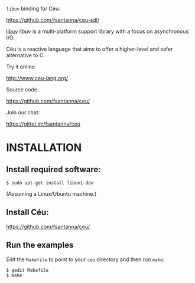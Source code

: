`libuv` binding for Céu:

https://github.com/fsantanna/ceu-sdl/

[libuv](http://www.libuv.org/) libuv is a multi-platform support library
with a focus on asynchronous I/O.

Céu is a reactive language that aims to offer a higher-level and safer 
alternative to C.

Try it online:

http://www.ceu-lang.org/

Source code:

https://github.com/fsantanna/ceu/

Join our chat:

https://gitter.im/fsantanna/ceu

# INSTALLATION

## Install required software:

```
$ sudo apt-get install libuv1-dev
```

(Assuming a Linux/Ubuntu machine.)

## Install Céu:

https://github.com/fsantanna/ceu/

## Run the examples

Edit the `Makefile` to point to your `ceu` directory and then run `make`:

```
$ gedit Makefile
$ make
```

